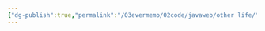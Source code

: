 ```yaml
---
{"dg-publish":true,"permalink":"/03evermemo/02code/javaweb/other life/","dgPassFrontmatter":true}
---
```


